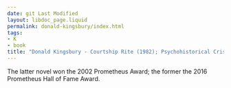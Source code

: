 ```yaml
---
date: git Last Modified
layout: libdoc_page.liquid
permalink: donald-kingsbury/index.html
tags:
- K
- book
title: "Donald Kingsbury - Courtship Rite (1982); Psychohistorical Crisis (2001)"
---
```


The latter novel won the 2002 Prometheus Award; the former the 2016 Prometheus Hall of Fame Award.